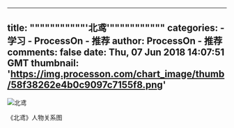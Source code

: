 
---
title: """""""""""'北鸢'"""""""""""
categories: 
    - 学习
    - ProcessOn - 推荐
author: ProcessOn - 推荐
comments: false
date: Thu, 07 Jun 2018 14:07:51 GMT
thumbnail: 'https://img.processon.com/chart_image/thumb/58f38262e4b0c9097c7155f8.png'
---

<div>   
<img class="thumb" alt="北鸢" src="https://img.processon.com/chart_image/thumb/58f38262e4b0c9097c7155f8.png" referrerpolicy="no-referrer">
<p>《北鸢》人物关系图</p>  
</div>
            
